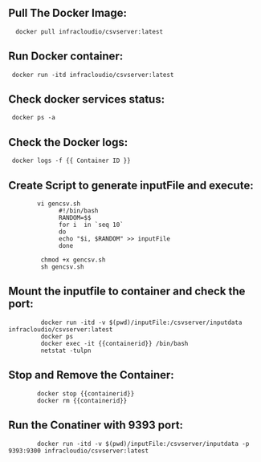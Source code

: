 Pull The Docker Image: 
---------------------
      docker pull infracloudio/csvserver:latest

Run Docker container: 
--------------------
     docker run -itd infracloudio/csvserver:latest

Check docker services status:
----------------------------- 
     docker ps -a
Check the Docker logs: 
---------------------- 
     docker logs -f {{ Container ID }}

Create Script to generate inputFile and execute:
-----------------------------------------------
           
            vi gencsv.sh
                  #!/bin/bash
                  RANDOM=$$
                  for i  in `seq 10`
                  do
                  echo "$i, $RANDOM" >> inputFile
                  done

             chmod +x gencsv.sh
             sh gencsv.sh

Mount the inputfile to container and check the port:
---------------------------------------------------
             docker run -itd -v $(pwd)/inputFile:/csvserver/inputdata infracloudio/csvserver:latest
             docker ps
             docker exec -it {{containerid}} /bin/bash
             netstat -tulpn

Stop and Remove the Container:
-----------------------------
            docker stop {{containerid}}
            docker rm {{containerid}}

Run the Conatiner with 9393 port:
--------------------------------
            docker run -itd -v $(pwd)/inputFile:/csvserver/inputdata -p 9393:9300 infracloudio/csvserver:latest

